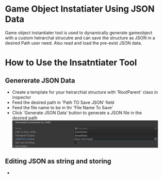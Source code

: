 # Game Object Instatiater Using JSON Data

Game object instantiater tool is used to dynamically generate gameobject with a custom heirarchal strucutre 
and can save the structure as JSON in a desired Path user need. Also read and load the pre-exist JSON data.

# How to Use the Insatntiater Tool #

## Genererate JSON Data ##
   * Create a template for your heirarchial structure with 'RootParent' class in inspector 
   * Feed the desired path in 'Path TO Save JSON' field
   * Feed the file name to be in thr 'File Name To Save'
   * Click 'Generate JSON Data' button to generate a JSON file in the desired path
     ![image](https://github.com/guru-1234/JSONEditor/blob/main/Assets/Documentation/HowToUse.png)
## Editing JSON as string and storing
   *
